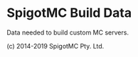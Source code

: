 SpigotMC Build Data
===================

Data needed to build custom MC servers.

(c) 2014-2019 SpigotMC Pty. Ltd.
